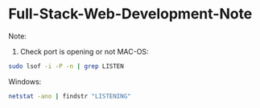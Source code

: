 # Full-Stack-Web-Development-Note
Note:
1. Check port is opening or not
MAC-OS:
```bash
sudo lsof -i -P -n | grep LISTEN
```
Windows:
```bash
netstat -ano | findstr "LISTENING"
```